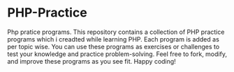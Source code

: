 # PHP-Practice
Php pratice programs.
This repository contains a collection of PHP practice programs which i creadted while learning PHP. 
Each program is added as per topic wise.
You can use these programs as exercises or challenges to test your knowledge and practice problem-solving. 
Feel free to fork, modify, and improve these programs as you see fit. Happy coding!



